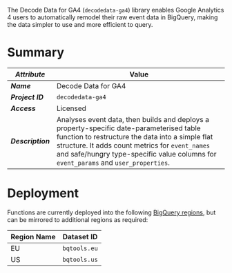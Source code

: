 The Decode Data for GA4 (`decodedata-ga4`) library enables Google Analytics 4 users to automatically remodel their raw event data in BigQuery, making the data simpler to use and more efficient to query. 

# Summary
_Attribute_ | Value
--- | ---
_**Name**_ | Decode Data for GA4
_**Project ID**_ | `decodedata-ga4`
_**Access**_ | Licensed
_**Description**_ | Analyses event data, then builds and deploys a property-specific date-parameterised table function to restructure the data into a simple flat structure.  It adds count metrics for `event_names` and safe/hungry type-specific value columns for `event_params` and `user_properties`.

# Deployment
Functions are currently deployed into the following [BigQuery regions](https://cloud.google.com/bigquery/docs/locations), but can be mirrored to additional regions as required:

Region Name | Dataset ID 
--- | --- 
EU | `bqtools.eu` 
US | `bqtools.us` 